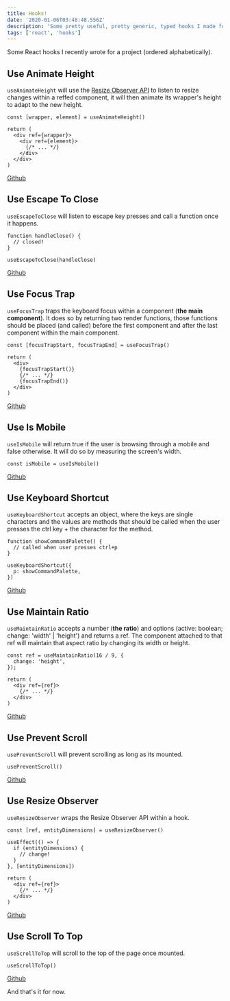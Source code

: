```yaml
---
title: Hooks!
date: '2020-01-06T03:48:48.556Z'
description: 'Some pretty useful, pretty generic, typed hooks I made for a recent project.'
tags: ['react', 'hooks']
---
```


Some React hooks I recently wrote for a project (ordered alphabetically).

## Use Animate Height

`useAnimateHeight` will use the [Resize Observer API](https://developer.mozilla.org/en-US/docs/Web/API/ResizeObserver) to listen to resize changes within a reffed component, it will then animate its wrapper's height to adapt to the new height.

<!-- prettier-ignore -->
```tsx
const [wrapper, element] = useAnimateHeight()

return (
  <div ref={wrapper}>
    <div ref={element}>
      {/* ... */}
    </div>
  </div>
)
```

[Github](https://github.com/dutzi/feedfarm/blob/master/src/hooks/use-animate-height.ts)

## Use Escape To Close

`useEscapeToClose` will listen to escape key presses and call a function once it happens.

```tsx
function handleClose() {
  // closed!
}

useEscapeToClose(handleClose)
```

[Github](https://github.com/dutzi/feedfarm/blob/master/src/hooks/use-escape-to-close.ts)

## Use Focus Trap

`useFocusTrap` traps the keyboard focus within a component (**the main component**). It does so by returning two render functions, those functions should be placed (and called) before the first component and after the last component within the main component.

```tsx
const [focusTrapStart, focusTrapEnd] = useFocusTrap()

return (
  <div>
    {focusTrapStart()}
    {/* ... */}
    {focusTrapEnd()}
  </div>
)
```

[Github](https://github.com/dutzi/feedfarm/blob/master/src/hooks/use-focus-trap.tsx)

## Use Is Mobile

`useIsMobile` will return true if the user is browsing through a mobile and false otherwise. It will do so by measuring the screen's width.

```tsx
const isMobile = useIsMobile()
```

[Github](https://github.com/dutzi/feedfarm/blob/master/src/hooks/use-is-mobile.ts)

## Use Keyboard Shortcut

`useKeyboardShortcut` accepts an object, where the keys are single characters and the values are methods that should be called when the user presses the ctrl key + the character for the method.

```tsx
function showCommandPalette() {
  // called when user presses ctrl+p
}

useKeyboardShortcut({
  p: showCommandPalette,
})
```

[Github](https://github.com/dutzi/feedfarm/blob/master/src/hooks/use-keyboard-shortcut.tsx)

## Use Maintain Ratio

`useMaintainRatio` accepts a number (**the ratio**) and options (active: boolean; change: 'width' | 'height') and returns a ref. The component attached to that ref will maintain that aspect ratio by changing its width or height.

<!-- prettier-ignore -->
```tsx
const ref = useMaintainRatio(16 / 9, {
  change: 'height',
});

return (
  <div ref={ref}>
    {/* ... */}
  </div>
)
```

[Github](https://github.com/dutzi/feedfarm/blob/master/src/hooks/use-maintain-ratio.ts)

## Use Prevent Scroll

`usePreventScroll` will prevent scrolling as long as its mounted.

```tsx
usePreventScroll()
```

[Github](https://github.com/dutzi/feedfarm/blob/master/src/hooks/use-prevent-scroll.ts)

## Use Resize Observer

`useResizeObserver` wraps the Resize Observer API within a hook.

<!-- prettier-ignore -->
```tsx
const [ref, entityDimensions] = useResizeObserver()

useEffect(() => {
  if (entityDimensions) {
    // change!
  }
}, [entityDimensions])

return (
  <div ref={ref}>
    {/* ... */}
  </div>
)
```

[Github](https://github.com/dutzi/feedfarm/blob/master/src/hooks/use-resize-observer.ts)

## Use Scroll To Top

`useScrollToTop` will scroll to the top of the page once mounted.

```tsx
useScrollToTop()
```

[Github](https://github.com/dutzi/feedfarm/blob/master/src/hooks/use-scroll-to-top.ts)

And that's it for now.
